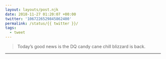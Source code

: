 ```yaml
---
layout: layouts/post.njk
date: 2018-11-27 01:20:07 +00:00
twitter: '1067226529845862400'
permalink: /status/{{ twitter }}/
tags: 
  - tweet
---
```


> Today’s good news is the DQ candy cane chill blizzard is back.

---
